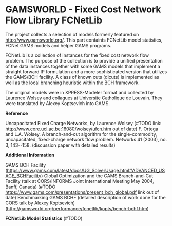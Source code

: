 # GAMSWORLD - Fixed Cost Network Flow Library FCNetLib

The project collects a selection of models formerly featured on http://www.gamsworld.org/. This part containts FCNetLib model statistics, FCNet GAMS models and helper GAMS programs.

FCNetLib is a collection of instances for the fixed cost network flow problem. The purpose of the collection is to provide a unified presentation of the data instances together with some GAMS models that implement a straight forward IP formulation and a more sophisticated version that utilizes the GAMS/BCH facility. A class of known cuts (dicuts) is implemented as well as the local branching heuristic within the BCH framework.

The original models were in XPRESS-Modeler format and collected by Laurence Wolsey and collagues at Universite Catholique de Louvain. They were translated by Alexey Koptsevich into GAMS.

**Reference**

Uncapacitated Fixed Charge Networks, by Laurence Wolsey (#TODO link: http://www.core.ucl.ac.be:16080/wolsey/ufcn.htm out of date)
F. Ortega and L.A. Wolsey. A branch-and-cut algorithm for the single-commodity, uncapacitated, fixed-charge network flow problem. Networks 41 (2003), no. 3, 143--158. (discussion paper with detailed results)

**Additional Information**

GAMS BCH Facility (https://www.gams.com/latest/docs/UG_SolverUsage.html#ADVANCED_USAGE_BCHFacility)
Global Optimization and the GAMS Branch-and-Cut Facility (talk at CORS/INFORMS Joint International Meeting May 2004, Banff, Canada) (#TODO https://www.gams.com/presentations/present_bch_global.pdf link out of date)
Benchmarking GAMS BCHF (detailed description of work done for the CORS talk by Alexey Koptsevich) (http://gamsworld.org/performance/fcnetlib/kopts/bench-bchf.htm)

**FCNetLib Model Statistics** (#TODO)
